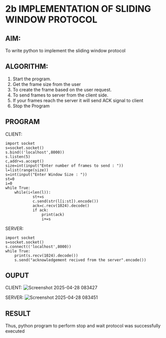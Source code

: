 # 2b IMPLEMENTATION OF SLIDING WINDOW PROTOCOL

## AIM:
To write python to implement the sliding window protocol

## ALGORITHM:
1. Start the program.
2. Get the frame size from the user
3. To create the frame based on the user request.
4. To send frames to server from the client side.
5. If your frames reach the server it will send ACK signal to client
6. Stop the Program
   
## PROGRAM
CLIENT:
```
import socket 
s=socket.socket() 
s.bind(('localhost',8000)) 
s.listen(5) 
c,addr=s.accept() 
size=int(input("Enter number of frames to send : ")) 
l=list(range(size)) 
s=int(input("Enter Window Size : ")) 
st=0 
i=0 
while True: 
    while(i<len(l)): 
            st+=s 
            c.send(str(l[i:st]).encode()) 
            ack=c.recv(1024).decode() 
            if ack: 
                print(ack) 
                i+=s
```
SERVER:
```
import socket 
s=socket.socket() 
s.connect(('localhost',8000))
while True:
    print(s.recv(1024).decode()) 
    s.send("acknowledgement recived from the server".encode())
```
## OUPUT

CLIENT:
![Screenshot 2025-04-28 083427](https://github.com/user-attachments/assets/ee9e9197-dc5e-4d5f-a62a-7148842d00b5)

SERVER:
![Screenshot 2025-04-28 083451](https://github.com/user-attachments/assets/645bd206-f478-4192-b7a8-9a8cb7fcfe3f)



## RESULT
Thus, python program to perform stop and wait protocol was successfully executed
